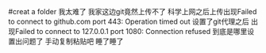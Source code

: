 #creat a folder
我太难了 
我家这边git竟然上传不了 
科学上网之后上传出现Failed to connect to github.com port 443: Operation timed out
设置了git代理之后
出现Failed to connect to 127.0.0.1 port 1080: Connection refused
到底是哪里设置出问题了
手动复制粘贴吧
睡了睡了
